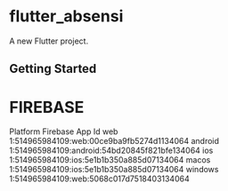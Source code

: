 # flutter_absensi

A new Flutter project.

## Getting Started

# FIREBASE
Platform  Firebase App Id
web       1:514965984109:web:00ce9ba9fb5274d1134064
android   1:514965984109:android:54bd20845f821bfe134064
ios       1:514965984109:ios:5e1b1b350a885d07134064
macos     1:514965984109:ios:5e1b1b350a885d07134064
windows   1:514965984109:web:5068c017d7518403134064
